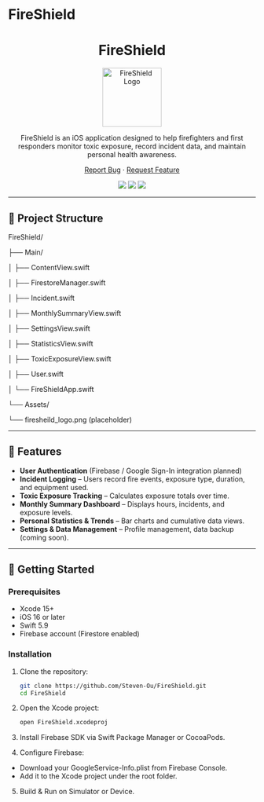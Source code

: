 # FireShield
<div align="center">
  <h1>FireShield</h1>

  <!-- Replace the image source below with your actual logo file or URL -->
  <img src="assets/firesheild_logo.png" alt="FireShield Logo" width="120" height="120">

  <p>
    FireShield is an iOS application designed to help firefighters and first responders
    monitor toxic exposure, record incident data, and maintain personal health awareness.
  </p>

  <p>
    <a href="https://github.com/Steven-Ou/FireShield/issues">Report Bug</a>
    ·
    <a href="https://github.com/Steven-Ou/FireShield/issues">Request Feature</a>
  </p>

  <p>
    <img src="https://img.shields.io/badge/iOS-16%2B-blue" />
    <img src="https://img.shields.io/badge/Swift-5.9-orange" />
    <img src="https://img.shields.io/github/license/Steven-Ou/FireShield?color=lightgrey" />
  </p>
</div>

---

## 📁 Project Structure

FireShield/

├── Main/

│ ├── ContentView.swift

│ ├── FirestoreManager.swift

│ ├── Incident.swift

│ ├── MonthlySummaryView.swift

│ ├── SettingsView.swift

│ ├── StatisticsView.swift

│ ├── ToxicExposureView.swift

│ ├── User.swift

│ └── FireShieldApp.swift

└── Assets/

└── firesheild_logo.png (placeholder)


---

## 📌 Features

- **User Authentication** (Firebase / Google Sign-In integration planned)
- **Incident Logging** – Users record fire events, exposure type, duration, and equipment used.
- **Toxic Exposure Tracking** – Calculates exposure totals over time.
- **Monthly Summary Dashboard** – Displays hours, incidents, and exposure levels.
- **Personal Statistics & Trends** – Bar charts and cumulative data views.
- **Settings & Data Management** – Profile management, data backup (coming soon).

---

## 🚀 Getting Started

### Prerequisites

- Xcode 15+
- iOS 16 or later
- Swift 5.9
- Firebase account (Firestore enabled)

### Installation

1. Clone the repository:
   ```bash
   git clone https://github.com/Steven-Ou/FireShield.git
   cd FireShield
   ```

2. Open the Xcode project:
   ```bash
   open FireShield.xcodeproj
   ```

3. Install Firebase SDK via Swift Package Manager or CocoaPods.

4. Configure Firebase:
- Download your GoogleService-Info.plist from Firebase Console.
- Add it to the Xcode project under the root folder.

5. Build & Run on Simulator or Device.
